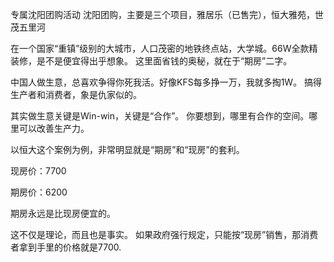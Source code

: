 专属沈阳团购活动
沈阳团购，主要是三个项目，雅居乐（已售完），恒大雅苑，世茂五里河

在一个国家“重镇”级别的大城市，人口茂密的地铁终点站，大学城。66W全款精装修，是不是便宜得出乎想象。
这里面省钱的奥秘，就在于“期房”二字。

中国人做生意，总喜欢争得你死我活。好像KFS每多挣一万，我就多掏1W。
搞得生产者和消费者，象是仇家似的。

其实做生意关键是Win-win，关键是“合作”。
你要想到，哪里有合作的空间。哪里可以改善生产力。

以恒大这个案例为例，非常明显就是“期房”和“现房”的套利。

现房价：7700

期房价：6200

期房永远是比现房便宜的。

这不仅是理论，而且也是事实。
如果政府强行规定，只能按“现房”销售，那消费者拿到手里的价格就是7700.

